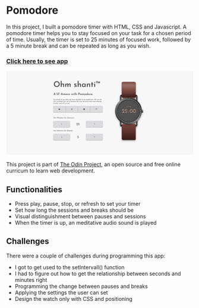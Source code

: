 # Pomodore
In this project, I built a pomodore timer with HTML, CSS and Javascript. A pomodore timer helps you to stay focused on your task for a chosen period of time. Usually, the timer is set to 25 minutes of focused work, followed by a 5 minute break and can be repeated as long as you wish. 

### [Click here to see app](https://htmlpreview.github.io/?https://github.com/ngoc-truong/pomodore/blob/master/index.html)

![Screenshot for the pomodore clock](https://raw.githubusercontent.com/ngoc-truong/pomodore/master/images/Screenshot_2020-04-29%20Pantastic%20Pomodore.png)

This project is part of [The Odin Project](https://www.theodinproject.com/courses/web-development-101/lessons/pairing-project),
an open source and free online curricum to learn web development.

## Functionalities
- Press play, pause, stop, or refresh to set your timer
- Set how long the sessions and breaks should be
- Visual distinguishment between pauses and sessions
- When the timer is up, an meditative audio sound is played

## Challenges
There were a couple of challenges during programming this app:
- I got to get used to the setIntervall() function
- I had to figure out how to get the relationship between seconds and minutes right
- Programming the change between pauses and breaks
- Applying the settings the user can set
- Design the watch only with CSS and positioning

